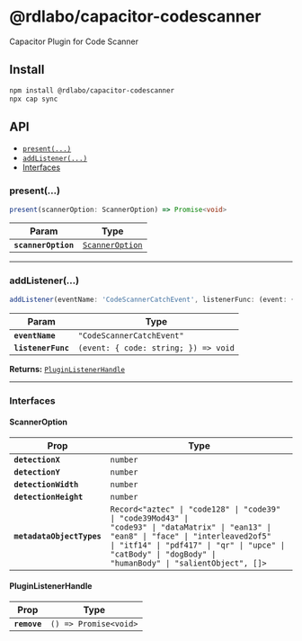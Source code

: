 # @rdlabo/capacitor-codescanner

Capacitor Plugin for Code Scanner

## Install

```bash
npm install @rdlabo/capacitor-codescanner
npx cap sync
```

## API

<docgen-index>

- [`present(...)`](#present)
- [`addListener(...)`](#addlistener)
- [Interfaces](#interfaces)

</docgen-index>

<docgen-api>
<!--Update the source file JSDoc comments and rerun docgen to update the docs below-->

### present(...)

```typescript
present(scannerOption: ScannerOption) => Promise<void>
```

| Param               | Type                                                    |
| ------------------- | ------------------------------------------------------- |
| **`scannerOption`** | <code><a href="#scanneroption">ScannerOption</a></code> |

---

### addListener(...)

```typescript
addListener(eventName: 'CodeScannerCatchEvent', listenerFunc: (event: { code: string; }) => void) => PluginListenerHandle
```

| Param              | Type                                               |
| ------------------ | -------------------------------------------------- |
| **`eventName`**    | <code>"CodeScannerCatchEvent"</code>               |
| **`listenerFunc`** | <code>(event: { code: string; }) =&gt; void</code> |

**Returns:** <code><a href="#pluginlistenerhandle">PluginListenerHandle</a></code>

---

### Interfaces

#### ScannerOption

| Prop                      | Type                                                                                                                                                                                                                                                                  |
| ------------------------- | --------------------------------------------------------------------------------------------------------------------------------------------------------------------------------------------------------------------------------------------------------------------- |
| **`detectionX`**          | <code>number</code>                                                                                                                                                                                                                                                   |
| **`detectionY`**          | <code>number</code>                                                                                                                                                                                                                                                   |
| **`detectionWidth`**      | <code>number</code>                                                                                                                                                                                                                                                   |
| **`detectionHeight`**     | <code>number</code>                                                                                                                                                                                                                                                   |
| **`metadataObjectTypes`** | <code>Record&lt;"aztec" \| "code128" \| "code39" \| "code39Mod43" \| "code93" \| "dataMatrix" \| "ean13" \| "ean8" \| "face" \| "interleaved2of5" \| "itf14" \| "pdf417" \| "qr" \| "upce" \| "catBody" \| "dogBody" \| "humanBody" \| "salientObject", []&gt;</code> |

#### PluginListenerHandle

| Prop         | Type                                      |
| ------------ | ----------------------------------------- |
| **`remove`** | <code>() =&gt; Promise&lt;void&gt;</code> |

</docgen-api>
